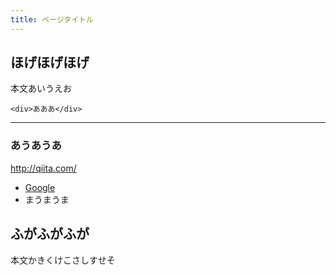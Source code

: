 ```yaml
---
title: ページタイトル
---
```


## ほげほげほげ

本文あいうえお

```
<div>あああ</div>
```

---

### あうあうあ

http://qiita.com/

* [Google](https://www.google.co.jp/)
* まうまうま


## ふがふがふが

本文かきくけこさしすせそ